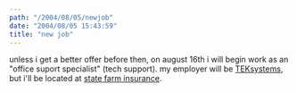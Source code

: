 ```yaml
---
path: "/2004/08/05/newjob" 
date: "2004/08/05 15:43:59" 
title: "new job" 
---
```

unless i get a better offer before then, on august 16th i will begin work as an "office suport specialist" (tech support). my employer will be <a href="http://teksystems.com/">TEKsystems</a>, but i'll be located at <a href="http://statefarm.com/">state farm insurance</a>.